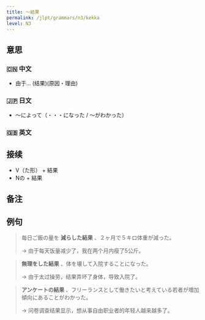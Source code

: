 ```yaml
---
title: 〜結果
permalink: /jlpt/grammars/n3/kekka
level: N3
---
```


## 意思

### 🇨🇳 中文

- 由于... (结果)(原因・理由)

### 🇯🇵 日文

- 〜によって（・・・になった / 〜がわかった）

### 🇬🇧 英文


## 接续

- V（た形） + 結果
- Nの + 結果

## 备注


## 例句

> 毎日ご飯の量を **減らした結果** 、２ヶ月で５キロ体重が減った。
>
> → 由于每天饭量减少了，我在两个月内瘦了5公斤。

> **無理をした結果** 、体を壊して入院することになった。
>
> → 由于太过操劳，结果弄坏了身体，导致入院了。

> **アンケートの結果** 、フリーランスとして働きたいと考えている若者が増加傾向にあることがわかった。
>
> → 问卷调查结果显示，想从事自由职业者的年轻人越来越多了。

